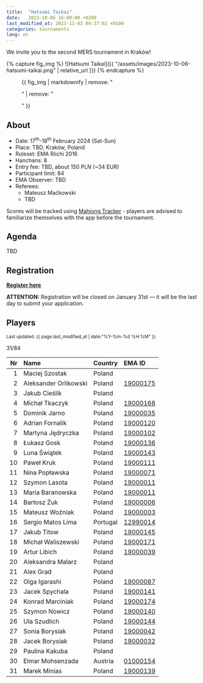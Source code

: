 ```yaml
---
title:  "Hatsumi Taikai"
date:   2023-10-06 16:00:00 +0200
last_modified_at: 2023-11-03 09:37:02 +0100
categories: tournaments
lang: en
---
```


We invite you to the second MERS tournament in Kraków!

{% capture fig_img %}
![Hatsumi Taikai]({{ "/assets/images/2023-10-06-hatsumi-taikai.png" | relative_url }})
{% endcapture %}

<figure>
  {{ fig_img | markdownify | remove: "<p>" | remove: "</p>" }}
</figure>

## About

* Date: 17<sup>th</sup>-18<sup>th</sup> February 2024 (Sat-Sun)
* Place: TBD, Kraków, Poland
* Ruleset: EMA Riichi 2016
* Hanchans: 8
* Entry fee: TBD, about 150 PLN (~34 EUR)
* Participant limit: 84
* EMA Observer: TBD
* Referees:
  - Mateusz Maćkowski
  - TBD

Scores will be tracked using [Mahjong Tracker](https://mahjongtracker.com/) - players are advised to familiarize
themselves with the app before the tournament.

## Agenda

TBD

## Registration

**[Register here](https://forms.gle/Q9MxGdNQU1fJbf746)**

**ATTENTION:** Registration will be closed on January 31st &mdash; it will be the last day to submit your application.

## Players

<small>Last updated: {{ page.last_modified_at | date:"%Y-%m-%d %H:%M" }}</small>

<div class="progress" style="margin-bottom: 0.5em">
	<div
		class="progress-bar progress-bar-striped"
		role="progressbar"
		style="width: calc(100%*31/84);"
		aria-valuenow="31"
		aria-valuemin="0"
		aria-valuemax="84">
		31/84
	</div>
</div>

<div id="biggus-tablus" markdown="block">

| Nr | Name                                     | Country              | EMA ID                                                              |
|---:|:-----------------------------------------|:---------------------|:--------------------------------------------------------------------|
|  1 | Maciej Szostak                           | Poland               |                                                                     |
|  2 | Aleksander Orlikowski                    | Poland               | [19000175](http://mahjong-europe.org/ranking/Players/19000175.html) |
|  3 | Jakub Cieślik                            | Poland               |                                                                     |
|  4 | Michał Tkaczyk                           | Poland               | [19000168](http://mahjong-europe.org/ranking/Players/19000168.html) |
|  5 | Dominik Jarno                            | Poland               | [19000035](http://mahjong-europe.org/ranking/Players/19000035.html) |
|  6 | Adrian Fornalik                          | Poland               | [19000120](http://mahjong-europe.org/ranking/Players/19000120.html) |
|  7 | Martyna Jędryczka                        | Poland               | [19000102](http://mahjong-europe.org/ranking/Players/19000102.html) |
|  8 | Łukasz Gosk                              | Poland               | [19000136](http://mahjong-europe.org/ranking/Players/19000136.html) |
|  9 | Luna Świątek                             | Poland               | [19000143](http://mahjong-europe.org/ranking/Players/19000143.html) |
| 10 | Paweł Kruk                               | Poland               | [19000111](http://mahjong-europe.org/ranking/Players/19000111.html) |
| 11 | Nina Popławska                           | Poland               | [19000071](http://mahjong-europe.org/ranking/Players/19000071.html) |
| 12 | Szymon Lasota                            | Poland               | [19000011](http://mahjong-europe.org/ranking/Players/19000011.html) |
| 13 | Maria Baranowska                         | Poland               | [19000011](http://mahjong-europe.org/ranking/Players/19000011.html) |
| 14 | Bartosz Żuk                              | Poland               | [19000006](http://mahjong-europe.org/ranking/Players/19000006.html) |
| 15 | Mateusz Woźniak                          | Poland               | [19000003](http://mahjong-europe.org/ranking/Players/19000003.html) |
| 16 | Sergio Matos Lima                        | Portugal             | [12990014](http://mahjong-europe.org/ranking/Players/12990014.html) |
| 17 | Jakub Titow                              | Poland               | [19000145](http://mahjong-europe.org/ranking/Players/19000145.html) |
| 18 | Michał Waliszewski                       | Poland               | [19000171](http://mahjong-europe.org/ranking/Players/19000171.html) |
| 19 | Artur Libich                             | Poland               | [19000039](http://mahjong-europe.org/ranking/Players/19000039.html) |
| 20 | Aleksandra Malarz                        | Poland               |                                                                     |
| 21 | Alex Grad                                | Poland               |                                                                     |
| 22 | Olga Igarashi                            | Poland               | [19000087](http://mahjong-europe.org/ranking/Players/19000087.html) |
| 23 | Jacek Spychala                           | Poland               | [19000141](http://mahjong-europe.org/ranking/Players/19000141.html) |
| 24 | Konrad Marciniak                         | Poland               | [19000174](http://mahjong-europe.org/ranking/Players/19000174.html) |
| 25 | Szymon Nowicz                            | Poland               | [19000140](http://mahjong-europe.org/ranking/Players/19000140.html) |
| 26 | Ula Szudlich                             | Poland               | [19000144](http://mahjong-europe.org/ranking/Players/19000144.html) |
| 27 | Sonia Borysiak                           | Poland               | [19000042](http://mahjong-europe.org/ranking/Players/19000042.html) |
| 28 | Jacek Borysiak                           | Poland               | [19000032](http://mahjong-europe.org/ranking/Players/19000032.html) |
| 29 | Paulina Kakuba                           | Poland               |                                                                     |
| 30 | Elmar Mohsenzada                         | Austria              | [01000154](http://mahjong-europe.org/ranking/Players/01000154.html) |
| 31 | Marek Minias                             | Poland               | [19000139](http://mahjong-europe.org/ranking/Players/19000139.html) |

</div>